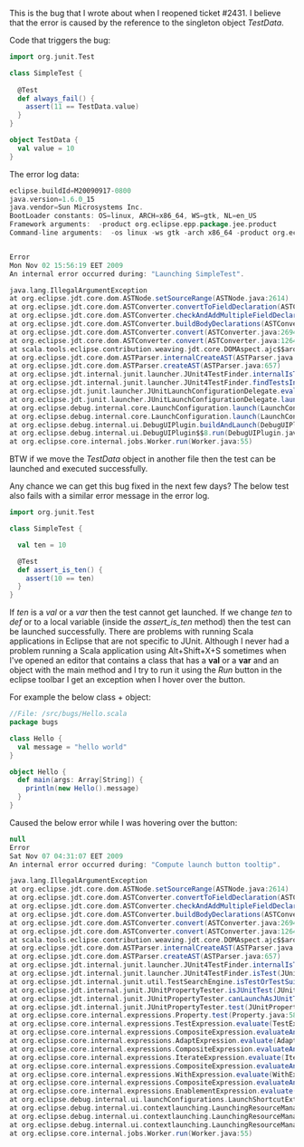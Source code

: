 This is the bug that I wrote about when I reopened ticket #2431. I believe that the error is caused by the reference to the singleton object *TestData*.

Code that triggers the bug:
```scala
import org.junit.Test

class SimpleTest {
  
  @Test
  def always_fail() {
    assert(11 == TestData.value)
  }
}

object TestData {
  val value = 10
}
```

The error log data:
```scala
eclipse.buildId=M20090917-0800
java.version=1.6.0_15
java.vendor=Sun Microsystems Inc.
BootLoader constants: OS=linux, ARCH=x86_64, WS=gtk, NL=en_US
Framework arguments:  -product org.eclipse.epp.package.jee.product
Command-line arguments:  -os linux -ws gtk -arch x86_64 -product org.eclipse.epp.package.jee.product


Error
Mon Nov 02 15:56:19 EET 2009
An internal error occurred during: "Launching SimpleTest".

java.lang.IllegalArgumentException
at org.eclipse.jdt.core.dom.ASTNode.setSourceRange(ASTNode.java:2614)
at org.eclipse.jdt.core.dom.ASTConverter.convertToFieldDeclaration(ASTConverter.java:2915)
at org.eclipse.jdt.core.dom.ASTConverter.checkAndAddMultipleFieldDeclaration(ASTConverter.java:376)
at org.eclipse.jdt.core.dom.ASTConverter.buildBodyDeclarations(ASTConverter.java:172)
at org.eclipse.jdt.core.dom.ASTConverter.convert(ASTConverter.java:2694)
at org.eclipse.jdt.core.dom.ASTConverter.convert(ASTConverter.java:1264)
at scala.tools.eclipse.contribution.weaving.jdt.core.DOMAspect.ajc$$around$$scala_tools_eclipse_contribution_weaving_jdt_core_DOMAspect$$1$$3b9eae81(DOMAspect.aj:117)
at org.eclipse.jdt.core.dom.ASTParser.internalCreateAST(ASTParser.java:801)
at org.eclipse.jdt.core.dom.ASTParser.createAST(ASTParser.java:657)
at org.eclipse.jdt.internal.junit.launcher.JUnit4TestFinder.internalIsTest(JUnit4TestFinder.java:232)
at org.eclipse.jdt.internal.junit.launcher.JUnit4TestFinder.findTestsInContainer(JUnit4TestFinder.java:116)
at org.eclipse.jdt.junit.launcher.JUnitLaunchConfigurationDelegate.evaluateTests(JUnitLaunchConfigurationDelegate.java:264)
at org.eclipse.jdt.junit.launcher.JUnitLaunchConfigurationDelegate.launch(JUnitLaunchConfigurationDelegate.java:129)
at org.eclipse.debug.internal.core.LaunchConfiguration.launch(LaunchConfiguration.java:853)
at org.eclipse.debug.internal.core.LaunchConfiguration.launch(LaunchConfiguration.java:703)
at org.eclipse.debug.internal.ui.DebugUIPlugin.buildAndLaunch(DebugUIPlugin.java:866)
at org.eclipse.debug.internal.ui.DebugUIPlugin$$8.run(DebugUIPlugin.java:1069)
at org.eclipse.core.internal.jobs.Worker.run(Worker.java:55)
```
BTW if we move the *TestData* object in another file then the test can be launched and executed successfully.

Any chance we can get this bug fixed in the next few days?
The below test also fails with a similar error message in the error log.

```scala
import org.junit.Test

class SimpleTest {

  val ten = 10

  @Test
  def assert_is_ten() {
    assert(10 == ten)
  }
}
```

If _ten_ is a *val* or a *var* then the test cannot get launched. If we change _ten_ to *def* or to a local variable (inside the _assert_is_ten_ method) then the test can be launched successfully.
There are problems with running Scala applications in Eclipse that are not specific to JUnit. Although I never had a problem running a Scala application using Alt+Shift+X+S sometimes when I've opened an editor that contains a class that has a **val** or a **var** and an object with the main method and I try to run it using the *Run* button in the eclipse toolbar I get an exception when I hover over the button.

For example the below class + object:
```scala
//File: /src/bugs/Hello.scala
package bugs

class Hello {
  val message = "hello world"
}

object Hello {
  def main(args: Array[String]) {
    println(new Hello().message)
  }
}
```

Caused the below error while I was hovering over the button:

```scala
null
Error
Sat Nov 07 04:31:07 EET 2009
An internal error occurred during: "Compute launch button tooltip".

java.lang.IllegalArgumentException
at org.eclipse.jdt.core.dom.ASTNode.setSourceRange(ASTNode.java:2614)
at org.eclipse.jdt.core.dom.ASTConverter.convertToFieldDeclaration(ASTConverter.java:2915)
at org.eclipse.jdt.core.dom.ASTConverter.checkAndAddMultipleFieldDeclaration(ASTConverter.java:376)
at org.eclipse.jdt.core.dom.ASTConverter.buildBodyDeclarations(ASTConverter.java:172)
at org.eclipse.jdt.core.dom.ASTConverter.convert(ASTConverter.java:2694)
at org.eclipse.jdt.core.dom.ASTConverter.convert(ASTConverter.java:1264)
at scala.tools.eclipse.contribution.weaving.jdt.core.DOMAspect.ajc$$around$$scala_tools_eclipse_contribution_weaving_jdt_core_DOMAspect$$1$$3b9eae81(DOMAspect.aj:117)
at org.eclipse.jdt.core.dom.ASTParser.internalCreateAST(ASTParser.java:801)
at org.eclipse.jdt.core.dom.ASTParser.createAST(ASTParser.java:657)
at org.eclipse.jdt.internal.junit.launcher.JUnit4TestFinder.internalIsTest(JUnit4TestFinder.java:232)
at org.eclipse.jdt.internal.junit.launcher.JUnit4TestFinder.isTest(JUnit4TestFinder.java:200)
at org.eclipse.jdt.internal.junit.util.TestSearchEngine.isTestOrTestSuite(TestSearchEngine.java:58)
at org.eclipse.jdt.internal.junit.JUnitPropertyTester.isJUnitTest(JUnitPropertyTester.java:112)
at org.eclipse.jdt.internal.junit.JUnitPropertyTester.canLaunchAsJUnitTest(JUnitPropertyTester.java:87)
at org.eclipse.jdt.internal.junit.JUnitPropertyTester.test(JUnitPropertyTester.java:70)
at org.eclipse.core.internal.expressions.Property.test(Property.java:58)
at org.eclipse.core.internal.expressions.TestExpression.evaluate(TestExpression.java:99)
at org.eclipse.core.internal.expressions.CompositeExpression.evaluateAnd(CompositeExpression.java:53)
at org.eclipse.core.internal.expressions.AdaptExpression.evaluate(AdaptExpression.java:91)
at org.eclipse.core.internal.expressions.CompositeExpression.evaluateAnd(CompositeExpression.java:53)
at org.eclipse.core.internal.expressions.IterateExpression.evaluate(IterateExpression.java:150)
at org.eclipse.core.internal.expressions.CompositeExpression.evaluateAnd(CompositeExpression.java:53)
at org.eclipse.core.internal.expressions.WithExpression.evaluate(WithExpression.java:72)
at org.eclipse.core.internal.expressions.CompositeExpression.evaluateAnd(CompositeExpression.java:53)
at org.eclipse.core.internal.expressions.EnablementExpression.evaluate(EnablementExpression.java:53)
at org.eclipse.debug.internal.ui.launchConfigurations.LaunchShortcutExtension.evalEnablementExpression(LaunchShortcutExtension.java:287)
at org.eclipse.debug.internal.ui.contextlaunching.LaunchingResourceManager.getShortcutsForSelection(LaunchingResourceManager.java:439)
at org.eclipse.debug.internal.ui.contextlaunching.LaunchingResourceManager.computeLabels(LaunchingResourceManager.java:224)
at org.eclipse.debug.internal.ui.contextlaunching.LaunchingResourceManager$$2.run(LaunchingResourceManager.java:138)
at org.eclipse.core.internal.jobs.Worker.run(Worker.java:55)
```

